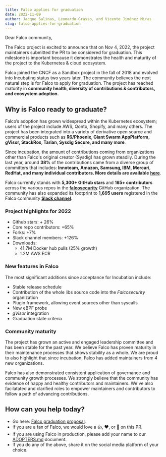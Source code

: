 ```yaml
---
title: Falco applies for graduation
date: 2022-11-09
author: Jacque Salinas, Leonardo Grasso, and Vicente Jiménez Miras
slug: falco-applies-for-graduation
---
```


Dear Falco community, 

The Falco project is excited to announce that on Nov 4, 2022, the project maintainers submitted the PR to be considered for graduation. This milestone is important because it demonstrates the health and maturity of the project to the Kubernetes & cloud ecosystem. 

Falco joined the CNCF as a Sandbox project in the fall of 2018 and evolved into Incubating status two years later. The community believes the next natural step is for Falco to apply for graduation. The project has reached maturity in **community health, diversity of contributions & contributors, and ecosystem adoption.**

## Why is Falco ready to graduate?

Falco’s adoption has grown widespread within the Kubernetes ecosystem; users of the project include AWS, Qonto, Shopify, and many others. The project has been integrated into a variety of derivative open source and commercial products such as **R6/Phoenix, Giant Swarm AppPlatform, gVisor, StackRox, Tarian, Sysdig Secure, and many more**. 

Since incubation, the amount of contributions coming from organizations other than Falco's original creator (Sysdig) has grown steadily. During the last year, around **38%** of the contributions came from a diverse group of committers that includes: **Innoteam, Amazon, Samsung, IBM, Mercari, RedHat, and many individual contributors. More details are available** [**here**](https://falco.devstats.cncf.io/d/5/companies-table?orgId=1&var-period_name=Last%20year&var-metric=contributions).

Falco currently stands with **5,300+ GitHub stars** and **165+ contributors** across the various repos in the [**falcosecurity**](https://github.com/falcosecurity) GitHub organization. The community has also expanded its footprint to **1,695 users** registered in the Falco community [**Slack channel**](https://kubernetes.slack.com/messages/falco).

### Project highlights for 2022

* Github stars: + 26%
* Core repo contributors: +65%
* Forks:  +7%
* Slack channel members: +126% 
* Downloads:
    * 41.7M Docker hub pulls (25% growth)
    * 1.2M AWS ECR

### New features in Falco

The most significant additions since acceptance for Incubation include:
* Stable release schedule
* Contribution of the whole libs source code into the _Falcosecurity_ organization
* Plugin framework, allowing event sources other than syscalls
* New eBPF probe
* *gVisor* integration
* Graduation state criteria

### Community maturity

The project has grown an active and engaged leadership committee and has been stable for the past year. We believe Falco has proven maturity in their maintenance processes that shows stability as a whole. We are proud to also highlight that since incubation, Falco has added maintainers from 4 new organizations.
 
Falco has also demonstrated consistent application of governance and community growth processes. We strongly believe that the community has evidence of happy and healthy contributors and maintainers. We've also facilatated and clarified roles to empower maintainers and contributors to follow a path of advancing contributions. 

## How can you help today?

* Go here: [Falco graduation proposal](https://github.com/cncf/toc/pull/956).
* If you are a fan of Falco, we would love a 👍, ❤️, or 🚀 on this PR.
* If you are using Falco in production, please add your name to our [ADOPTERS.md](https://github.com/falcosecurity/falco/blob/master/ADOPTERS.md) document.
* If you do any of the above, share it on the social media platform of your choice.